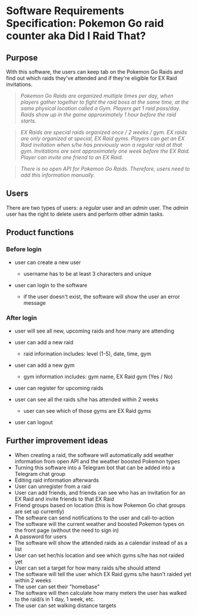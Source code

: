 # Software Requirements Specification: Pokemon Go raid counter aka Did I Raid That?

## Purpose

With this software, the users can keep tab on the Pokemon Go Raids and find out which raids they've attended and if they're eligible for EX Raid invitations.

> *Pokemon Go Raids are organized multiple times per day, when players gather together to fight the raid boss at the same time, at the same physical location called a Gym. Players get 1 raid pass/day. Raids show up in the game approximately 1 hour before the raid starts.*

> *EX Raids are special raids organized once / 2 weeks / gym. EX raids are only organized at special, EX Raid gyms. Players can get an EX Raid invitation when s/he has previously won a regular raid at that gym. Invitations are sent approximately one week before the EX Raid. Player can invite one friend to an EX Raid.*

> *There is no open API for Pokemon Go Raids. Therefore, users need to add this information manually.*


## Users

There are two types of users: a _regular_ user and an _admin_ user. The _admin_ user has the right to delete users and perform other admin tasks.


## Product functions

### Before login

- user can create a new user
  - username has to be at least 3 characters and unique

- user can login to the software
  - if the user doesn't exist, the software will show the user an error message

### After login

- user will see all new, upcoming raids and how many are attending

- user can add a new raid
  - raid information includes: level (1-5), date, time, gym

- user can add a new gym
  - gym information includes: gym name, EX Raid gym (Yes / No)

- user can register for upcoming raids

- user can see all the raids s/he has attended within 2 weeks
  - user can see which of those gyms are EX Raid gyms

- user can logout


## Further improvement ideas

- When creating a raid, the software will automatically add weather information from open API and the weather boosted Pokemon types
- Turning this software into a Telegram bot that can be added into a Telegram chat group
- Editing raid information afterwards
- User can unregister from a raid
- User can add friends, and friends can see who has an invitation for an EX Raid and invite friends to that EX Raid
- Friend groups based on location (this is how Pokemon Go chat groups are set up currently)
- The software can send notifications to the user and call-to-action
- The software will the current weather and boosted Pokemon types on the front page (without the need to sign in)
- A password for users
- The software will show the attended raids as a calendar instead of as a list
- User can set her/his location and see which gyms s/he has not raided yet
- User can set a target for how many raids s/he should attend
- The software will tell the user which EX Raid gyms s/he hasn't raided yet within 2 weeks
- The user can set their "homebase"
- The software will then calculate how many meters the user has walked to the raid/s in 1 day, 1 week, etc.
- The user can set walking distance targets
